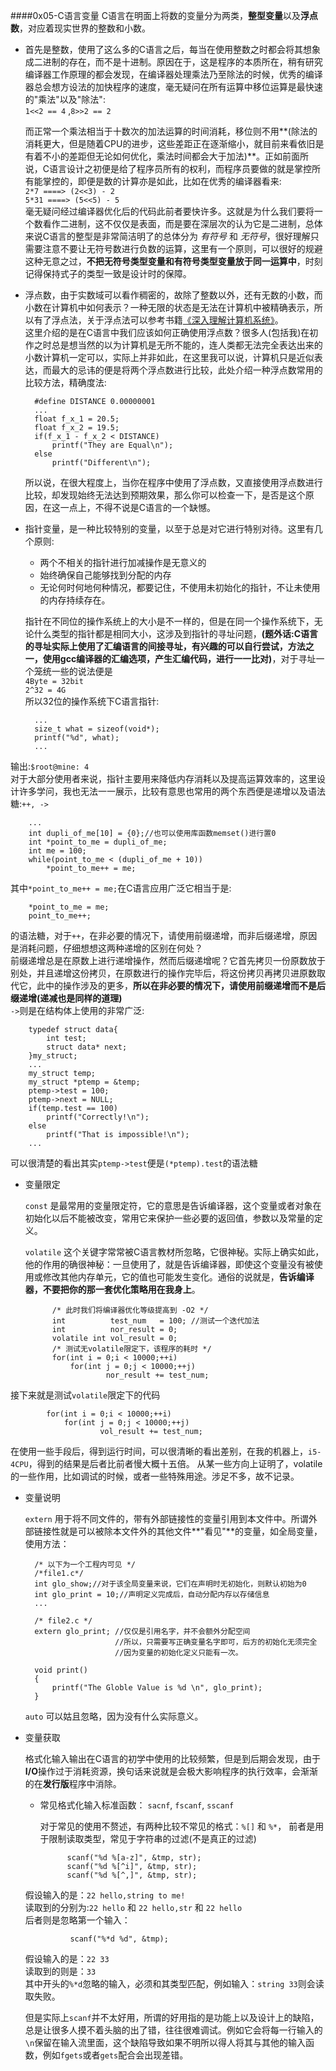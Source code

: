 ####0x05-C语言变量
C语言在明面上将数的变量分为两类，**整型变量**以及**浮点数**，对应着现实世界的整数和小数。

- 首先是整数，使用了这么多的C语言之后，每当在使用整数之时都会将其想象成二进制的存在，而不是十进制。原因在于，这是程序的本质所在，稍有研究编译器工作原理的都会发现，在编译器处理乘法乃至除法的时候，优秀的编译器总会想方设法的加快程序的速度，毫无疑问在所有运算中移位运算是最快速的"乘法"以及"除法": <br>
`1<<2 == 4` ,`8>>2 == 2`

    而正常一个乘法相当于十数次的加法运算的时间消耗，移位则不用**(除法的消耗更大，但是随着CPU的进步，这些差距正在逐渐缩小，就目前来看依旧是有着不小的差距但无论如何优化，乘法时间都会大于加法)**。正如前面所说，C语言设计之初便是给了程序员所有的权利，而程序员要做的就是掌控所有能掌控的，即便是数的计算亦是如此，比如在优秀的编译器看来:<br> 
	`2*7 ====> (2<<3) - 2`<br>
	`5*31 ====> (5<<5) - 5`<br>
	毫无疑问经过编译器优化后的代码此前者要快许多。这就是为什么我们要将一个数看作二进制，这不仅仅是表面，而是要在深层次的认为它是二进制，总体来说C语言的整型是非常简洁明了的总体分为 *有符号* 和 *无符号*，很好理解只需要注意不要让无符号数进行负数的运算，这里有一个原则，可以很好的规避这种无意之过，**不把无符号类型变量和有符号类型变量放于同一运算中**，时刻记得保持式子的类型一致是设计时的保障。

- 浮点数，由于实数域可以看作稠密的，故除了整数以外，还有无数的小数，而小数在计算机中如何表示？一种无限的状态是无法在计算机中被精确表示，所以有了浮点法，关于浮点法可以参考书籍[《深入理解计算机系统》](http://www.amazon.cn/计算机科学丛书-深入理解计算机系统-布莱恩特/dp/B004BJ18KM)。<br>这里介绍的是在C语言中我们应该如何正确使用浮点数？很多人(包括我)在初作之时总是想当然的以为计算机是无所不能的，连人类都无法完全表达出来的小数计算机一定可以，实际上并非如此，在这里我可以说，计算机只是近似表达，而最大的忌讳的便是将两个浮点数进行比较，此处介绍一种浮点数常用的比较方法，精确度法:
    
        #define DISTANCE 0.00000001
        ...
        float f_x_1 = 20.5;
        float f_x_2 = 19.5;
        if(f_x_1 - f_x_2 < DISTANCE)
            printf("They are Equal\n");
        else
            printf("Different\n");

  所以说，在很大程度上，当你在程序中使用了浮点数，又直接使用浮点数进行比较，却发现始终无法达到预期效果，那么你可以检查一下，是否是这个原因，在这一点上，不得不说是C语言的一个缺憾。<br>

- 指针变量，是一种比较特别的变量，以至于总是对它进行特别对待。这里有几个原则:
    * 两个不相关的指针进行加减操作是无意义的
    * 始终确保自己能够找到分配的内存
    * 无论何时何地何种情况，都要记住，不使用未初始化的指针，不让未使用的内存持续存在。

  指针在不同位的操作系统上的大小是不一样的，但是在同一个操作系统下，无论什么类型的指针都是相同大小，这涉及到指针的寻址问题，**(题外话:C语言的寻址实际上使用了汇编语言的间接寻址，有兴趣的可以自行尝试，方法之一，使用gcc编译器的汇编选项，产生汇编代码，进行一一比对)**，对于寻址一个笼统一些的说法便是<br>
`4Byte = 32bit`<br>
`2^32 = 4G`<br>
所以32位的操作系统下C语言指针:

        ...
        size_t what = sizeof(void*);
        printf("%d", what);
        ...
输出:`$root@mine: 4`<br>
对于大部分使用者来说，指针主要用来降低内存消耗以及提高运算效率的，这里设计许多学问，我也无法一一展示，比较有意思也常用的两个东西便是递增以及语法糖:`++, ->`

        ...
        int dupli_of_me[10] = {0};//也可以使用库函数memset()进行置0
        int *point_to_me = dupli_of_me;
        int me = 100;
        while(point_to_me < (dupli_of_me + 10))
            *point_to_me++ = me;

  其中`*point_to_me++ = me;`在C语言应用广泛它相当于是:

        *point_to_me = me;
        point_to_me++;

  的语法糖，对于`++`，在非必要的情况下，请使用前缀递增，而非后缀递增，原因是消耗问题，仔细想想这两种递增的区别在何处？<br>前缀递增总是在原数上进行递增操作，然而后缀递增呢？它首先拷贝一份原数放于别处，并且递增这份拷贝，在原数进行的操作完毕后，将这份拷贝再拷贝进原数取代它，此中的操作涉及的更多，**所以在非必要的情况下，请使用前缀递增而不是后缀递增(递减也是同样的道理)**<br>
  `->`则是在结构体上使用的非常广泛:

        typedef struct data{
            int test;
            struct data* next;
        }my_struct;
        ...
        my_struct temp;
        my_struct *ptemp = &temp;
        ptemp->test = 100;
        ptemp->next = NULL;
        if(temp.test == 100)
            printf("Correctly!\n");
        else
            printf("That is impossible!\n");
        ...
  可以很清楚的看出其实`ptemp->test`便是`(*ptemp).test`的语法糖

- 变量限定
  
	`const` 是最常用的变量限定符，它的意思是告诉编译器，这个变量或者对象在初始化以后不能被改变，常用它来保护一些必要的返回值，参数以及常量的定义。

	`volatile` 这个关键字常常被C语言教材所忽略，它很神秘。实际上确实如此，他的作用的确很神秘：一旦使用了，就是告诉编译器，即使这个变量没有被使用或修改其他内存单元，它的值也可能发生变化。通俗的说就是，**告诉编译器，不要把你的那一套优化策略用在我身上**。

			/* 此时我们将编译器优化等级提高到 -O2 */
			int          test_num   = 100; //测试一个迭代加法
			int          nor_result = 0;
			volatile int vol_result = 0;
			/* 测试无volatile限定下，该程序的耗时 */			
			for(int i = 0;i < 10000;++i)
				for(int j = 0;j < 10000;++j)
						nor_result += test_num;
接下来就是测试`volatile`限定下的代码

			for(int i = 0;i < 10000;++i)
				for(int j = 0;j < 10000;++j)
						vol_result += test_num;
在使用一些手段后，得到运行时间，可以很清晰的看出差别，在我的机器上，`i5-4CPU`，得到的结果是后者比前者慢大概十五倍。
从某一些方向上证明了，volatile的一些作用，比如调试的时候，或者一些特殊用途。涉足不多，故不记录。

- 变量说明

  `extern` 用于将不同文件的，带有外部链接性的变量引用到本文件中。所谓外部链接性就是可以被除本文件外的其他文件**"看见"**的变量，如全局变量，使用方法：

		/* 以下为一个工程内可见 */
		/*file1.c*/
		int glo_show;//对于该全局变量来说，它们在声明时无初始化，则默认初始为0
		int glo_print = 10;//声明定义完成后，自动分配内存以存储信息	
		...

		/* file2.c */
		extern glo_print; //仅仅是引用名字，并不会额外分配空间
						  //所以，只需要写正确变量名字即可，后方的初始化无须完全
						  //因为变量的初始化定义只能有一次。

		void print()
		{
			printf("The Globle Value is %d \n", glo_print);
        }

    `auto` 可以姑且忽略，因为没有什么实际意义。
- 变量获取

	格式化输入输出在C语言的初学中使用的比较频繁，但是到后期会发现，由于**I/O**操作过于消耗资源，换句话来说就是会极大影响程序的执行效率，会渐渐的在**发行版**程序中消除。
	- 常见格式化输入标准函数： `sacnf`, `fscanf`, `sscanf`
	
		对于常见的使用不赘述，有两种比较不常见的格式：`%[]` 和 `%*`，
		前者是用于限制读取类型，常见于字符串的过滤(不是真正的过滤)
		
				scanf("%d %[a-z]", &tmp, str);
				scanf("%d %[^i]", &tmp, str);
				scanf("%d %[^,]", &tmp, str);
	假设输入的是：`22 hello,string to me!`<br>
	读取到的分别为:`22 hello` 和 `22 hello,str` 和 `22 hello`<br>
	后者则是忽略第一个输入：
		
				scanf("%*d %d", &tmp);
	假设输入的是：`22 33`<br>
	读取到的则是：`33`<br>
	其中开头的`%*d`忽略的输入，必须和其类型匹配，例如输入：`string 33`则会读取失败。

	但是实际上`scanf`并不太好用，所谓的好用指的是功能上以及设计上的缺陷，总是让很多人摸不着头脑的出了错，往往很难调试。例如它会将每一行输入的`\n`保留在输入流里面，这个缺陷导致如果不明所以得人将其与其他的输入函数，例如`fgets`或者`gets`配合会出现差错。